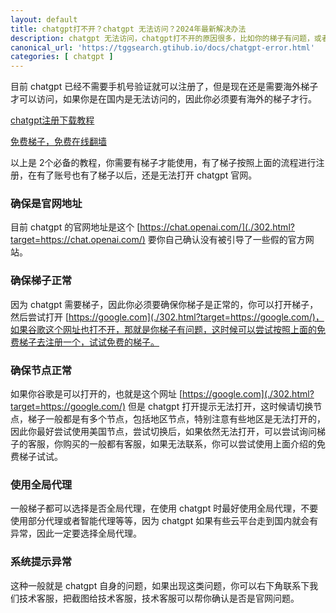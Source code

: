 ```yaml
---
layout: default
title: chatgpt打不开？chatgpt 无法访问？2024年最新解决办法
description: chatgpt 无法访问，chatgpt打不开的原因很多，比如你的梯子有问题，或者你梯子的节点选择有问题，或者你的浏览器问题，又或者是chatgpt本身的原因。
canonical_url: 'https://tggsearch.gtihub.io/docs/chatgpt-error.html'
categories: [ chatgpt ]
---
```

目前 chatgpt 已经不需要手机号验证就可以注册了，但是现在还是需要海外梯子才可以访问，如果你是在国内是无法访问的，因此你必须要有海外的梯子才行。

[chatgpt注册下载教程](./chatgpt.html)

[免费梯子，免费在线翻墙](./vpn-kl.html)

以上是 2个必备的教程，你需要有梯子才能使用，有了梯子按照上面的流程进行注册，在有了账号也有了梯子以后，还是无法打开 chatgpt 官网。

### 确保是官网地址
目前 chatgpt 的官网地址是这个 [https://chat.openai.com/](./302.html?target=https://chat.openai.com/) 要你自己确认没有被引导了一些假的官方网站。

### 确保梯子正常
因为 chatgpt 需要梯子，因此你必须要确保你梯子是正常的，你可以打开梯子，然后尝试打开 [https://google.com](./302.html?target=https://google.com/)，如果谷歌这个网址也打不开，那就是你梯子有问题，这时候可以尝试按照上面的免费梯子去注册一个，试试免费的梯子。

### 确保节点正常
如果你谷歌是可以打开的，也就是这个网址 [https://google.com](./302.html?target=https://google.com/) 但是 chatgpt 打开提示无法打开，这时候请切换节点，梯子一般都是有多个节点，包括地区节点，特别注意有些地区是无法打开的，因此你最好尝试使用美国节点，尝试切换后，如果依然无法打开，可以尝试询问梯子的客服，你购买的一般都有客服，如果无法联系，你可以尝试使用上面介绍的免费梯子试试。

### 使用全局代理
一般梯子都可以选择是否全局代理，在使用 chatgpt 时最好使用全局代理，不要使用部分代理或者智能代理等等，因为 chatgpt 如果有些云平台走到国内就会有异常，因此一定要选择全局代理。

### 系统提示异常
这种一般就是 chatgpt 自身的问题，如果出现这类问题，你可以右下角联系下我们技术客服，把截图给技术客服，技术客服可以帮你确认是否是官网问题。

